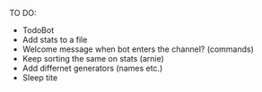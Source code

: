 TO DO:

* TodoBot
* Add stats to a file
* Welcome message when bot enters the channel? (commands)
* Keep sorting the same on stats (arnie)
* Add differnet generators (names etc.)
* Sleep tite
